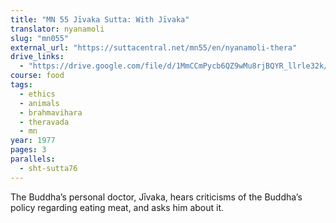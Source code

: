 ```yaml
---
title: "MN 55 Jīvaka Sutta: With Jīvaka"
translator: nyanamoli
slug: "mn055"
external_url: "https://suttacentral.net/mn55/en/nyanamoli-thera"
drive_links:
  - "https://drive.google.com/file/d/1MmCCmPycb6QZ9wMu8rjBQYR_llrle32k/view?usp=drivesdk"
course: food
tags:
  - ethics
  - animals
  - brahmavihara
  - theravada
  - mn
year: 1977
pages: 3
parallels:
  - sht-sutta76
---
```


> 

The Buddha’s personal doctor, Jīvaka, hears criticisms of the Buddha’s policy regarding eating meat, and asks him about it.
